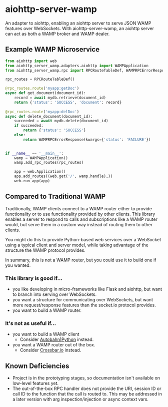 # aiohttp-server-wamp
An adapter to aiohttp, enabling an aiohttp server to serve JSON WAMP features
over WebSockets. With aiohttp-server-wamp, an aiohttp server can act as both a
WAMP broker and WAMP dealer.

## Example WAMP Microservice
```python
from aiohttp import web
from aiohttp_server_wamp.adapters.aiohttp import WAMPApplication
from aiohttp_server_wamp.rpc import RPCRouteTableDef, WAMPRPCErrorResponse

rpc_routes = RPCRouteTableDef()

@rpc_routes.route('myapp:getDoc')
async def get_document(document_id):
    record = await mydb.retrieve(document_id)
    return {'status': 'SUCCESS', 'document': record}
    
@rpc_routes.route('myapp:delDoc')
async def delete_document(document_id):
    succeeded = await mydb.delete(document_id)
    if succeeded:
        return {'status': 'SUCCESS'}
    else:
        return WAMPRPCErrorResponse(kwargs={'status': 'FAILURE'})
    

if __name__ == '__main__':
    wamp = WAMPApplication()
    wamp.add_rpc_routes(rpc_routes)

    app = web.Application()
    app.add_routes((web.get('/', wamp.handle),))
    web.run_app(app)
```

## Compared to Traditional WAMP
Traditionally, WAMP clients connect to a WAMP router either to provide
functionality or to use functionality provided by other clients. This library
enables a server to respond to calls and subscriptions like a WAMP router
would, but serve them in a custom way instead of routing them to other clients.

You might do this to provide Python-based web services over a WebSocket using a
typical client and server model, while taking advantage of the structure the
WAMP protocol provides.

In summary, this is not a WAMP router, but you could use it to build one if you
wanted.

### This library is good if… 
* you like developing in micro-frameworks like Flask and
aiohttp, but want to branch into serving over WebSockets.
* you want a structure for communicating over WebSockets, but want more
request/response features than the socket.io protocol provides.
* you want to build a WAMP router.
### It's not as useful if…
* you want to build a WAMP client
  * Consider [Autobahn|Python](https://autobahn.readthedocs.io/) instead.
* you want a WAMP router out of the box.
  * Consider [Crossbar.io](https://crossbar.io/) instead.

## Known Deficiencies
* Project is in the prototyping stages, so documentation isn't available on
low-level features yet.
* The out-of-the-box RPC handler does not provide the URI, session ID or call ID
to the function that the call is routed to. This may be addressed in a later
version with arg inspection/injection or async context vars.